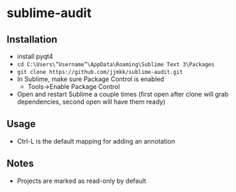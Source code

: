 # sublime-audit

## Installation
* install pyqt4
* `cd C:\Users\”Username”\AppData\Roaming\Sublime Text 3\Packages`
* `git clone https://github.com/jjmkk/sublime-audit.git`
* In Sublime, make sure Package Control is enabled
  * Tools->Enable Package Control
* Open and restart Sublime a couple times (first open after clone will grab dependencies, second open will have them ready)

## Usage
* Ctrl-L is the default mapping for adding an annotation

## Notes
* Projects are marked as read-only by default
